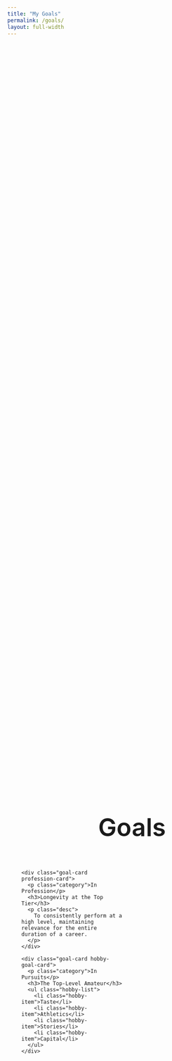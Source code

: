 ```yaml
---
title: "My Goals"
permalink: /goals/
layout: full-width
---
```


<style>
/* --- goals.md Final Page Styles --- */
.goals-page-wrapper {
  min-height: 100vh;
  width: 100%;
  padding: 2rem 2rem 5rem;
  display: flex;
  align-items: center;
  justify-content: center;
  flex-direction: column; /* 자식 요소들을 세로로 쌓도록 변경 */
}
.page-main-title {
  font-size: 4em; /* 제목 폰트 크기 */
  font-weight: 600; /* 폰트 굵기 */
  margin-top: 0;
  margin-bottom: 3rem; /* 카드와의 간격 */
  text-align: center;
}
.goals-grid {
  display: grid;
  grid-template-columns: 1fr 1fr; /* 2-column grid */
  gap: 2rem;
  width: 100%;
  max-width: 1280px;
}
.goal-card {
  border-radius: 20px;
  padding: 3rem;
  min-height: 450px;
}

/* --- Profession Card Style --- */
.profession-card {
  background-color: #f5f5f7;
}
.goal-card .category {
  font-size: 1.1em;
  font-weight: 600;
  color: #888;
  margin-bottom: 2rem;
}
.goal-card h3 {
  font-size: 3em;
  font-weight: 700;
  margin: 0;
  line-height: 1.2;
}
.goal-card .desc {
  font-size: 1.3em;
  color: #555;
  margin-top: 1rem;
  max-width: 450px;
}

/* --- Hobby Card Style --- */
.hobby-goal-card {
  background-color: #fff;
  border: 1px solid #ebebeb;
}
.hobby-list {
  list-style: none;
  padding: 0;
  margin-top: 1.5rem;
  display: flex;
  flex-wrap: wrap;
  gap: 0.5rem;
}
.hobby-item {
  background-color: #f5f5f7;
  padding: 0.5rem 0.5rem;
  border-radius: 8px;
  font-size: 1.1em;
  font-weight: 600;
  text-align: center;
  box-sizing: border-box;
  margin-bottom: 0rem;
  flex-basis: calc(50% - 0.4rem)
}

/* --- Responsive Adjustments --- */
@media (max-width: 900px) {
  .goals-grid {
    grid-template-columns: 1fr;
  }
  .goal-card {
    min-height: auto;
  }
  .page-main-title {
    font-size: 3em;
  }
}
</style>

<div class="goals-page-wrapper">

  <h2 class="page-main-title">Goals</h2>

  <div class="goals-grid">

    <div class="goal-card profession-card">
      <p class="category">In Profession</p>
      <h3>Longevity at the Top Tier</h3>
      <p class="desc">
        To consistently perform at a high level, maintaining relevance for the entire duration of a career.
      </p>
    </div>

    <div class="goal-card hobby-goal-card">
      <p class="category">In Pursuits</p>
      <h3>The Top-Level Amateur</h3>
      <ul class="hobby-list">
        <li class="hobby-item">Taste</li>
        <li class="hobby-item">Athletics</li>
        <li class="hobby-item">Stories</li>
        <li class="hobby-item">Capital</li>
      </ul>
    </div>

  </div>
</div>